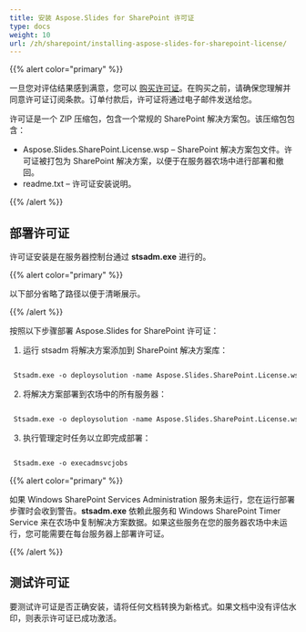 ```yaml
---
title: 安装 Aspose.Slides for SharePoint 许可证
type: docs
weight: 10
url: /zh/sharepoint/installing-aspose-slides-for-sharepoint-license/
---
```


{{% alert color="primary" %}} 

一旦您对评估结果感到满意，您可以 [购买许可证](https://purchase.aspose.com/buy)。在购买之前，请确保您理解并同意许可证订阅条款。订单付款后，许可证将通过电子邮件发送给您。

许可证是一个 ZIP 压缩包，包含一个常规的 SharePoint 解决方案包。该压缩包包含：

- Aspose.Slides.SharePoint.License.wsp – SharePoint 解决方案包文件。许可证被打包为 SharePoint 解决方案，以便于在服务器农场中进行部署和撤回。
- readme.txt – 许可证安装说明。

{{% /alert %}} 
## **部署许可证**
许可证安装是在服务器控制台通过 **stsadm.exe** 进行的。

{{% alert color="primary" %}} 

以下部分省略了路径以便于清晰展示。

{{% /alert %}} 

按照以下步骤部署 Aspose.Slides for SharePoint 许可证：

1. 运行 stsadm 将解决方案添加到 SharePoint 解决方案库：

``` xml

 Stsadm.exe -o deploysolution -name Aspose.Slides.SharePoint.License.wsp

```

2. 将解决方案部署到农场中的所有服务器：

``` xml

 Stsadm.exe -o deploysolution -name Aspose.Slides.SharePoint.License.wsp -immediate -force

```

3. 执行管理定时任务以立即完成部署：

``` xml

 Stsadm.exe -o execadmsvcjobs

```

{{% alert color="primary" %}} 

如果 Windows SharePoint Services Administration 服务未运行，您在运行部署步骤时会收到警告。**stsadm.exe** 依赖此服务和 Windows SharePoint Timer Service 来在农场中复制解决方案数据。如果这些服务在您的服务器农场中未运行，您可能需要在每台服务器上部署许可证。

{{% /alert %}} 
## **测试许可证**
要测试许可证是否正确安装，请将任何文档转换为新格式。如果文档中没有评估水印，则表示许可证已成功激活。